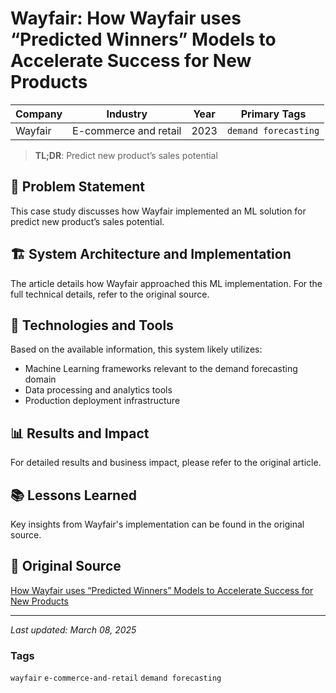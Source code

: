 # Wayfair: How Wayfair uses “Predicted Winners” Models to Accelerate Success for New Products

| Company | Industry | Year | Primary Tags | 
|---------|----------|------|--------------|
| Wayfair | E-commerce and retail | 2023 | `demand forecasting` |

> **TL;DR**: Predict new product’s sales potential

## 📝 Problem Statement

This case study discusses how Wayfair implemented an ML solution for predict new product’s sales potential.

## 🏗️ System Architecture and Implementation

The article details how Wayfair approached this ML implementation. For the full technical details, refer to the original source.

## 🔧 Technologies and Tools

Based on the available information, this system likely utilizes:

- Machine Learning frameworks relevant to the demand forecasting domain
- Data processing and analytics tools
- Production deployment infrastructure

## 📊 Results and Impact

For detailed results and business impact, please refer to the original article.

## 📚 Lessons Learned

Key insights from Wayfair's implementation can be found in the original source.

## 🔗 Original Source

[How Wayfair uses “Predicted Winners” Models to Accelerate Success for New Products](https://www.aboutwayfair.com/careers/tech-blog/how-wayfair-uses-predicted-winners-models-to-accelerate-success-for-new-products)

---

*Last updated: March 08, 2025*

### Tags

`wayfair` `e-commerce-and-retail` `demand forecasting`
